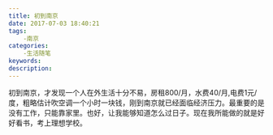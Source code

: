 ```yaml
---
title: 初到南京
date: 2017-07-03 18:40:21
tags:
	-南京
categories:
	-生活随笔
keywords:
description:
---
```

初到南京，才发现一个人在外生活十分不易，房租800/月，水费40/月,电费1元/度，粗略估计吹空调一个小时一块钱，刚到南京就已经面临经济压力。最重要的是没有工作，只能靠家里。也好，让我能够知道怎么过日子。现在我所能做的就是好好看书，考上理想学校。

